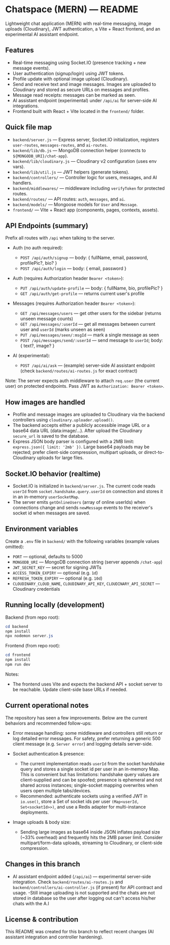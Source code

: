 # Chatspace (MERN) — README

Lightweight chat application (MERN) with real-time messaging, image uploads (Cloudinary), JWT authentication, a Vite + React frontend, and an experimental AI assistant endpoint.

## Features
- Real-time messaging using Socket.IO (presence tracking + new message events).
- User authentication (signup/login) using JWT tokens.
- Profile update with optional image upload (Cloudinary).
- Send and receive text and image messages. Images are uploaded to Cloudinary and stored as secure URLs on messages and profiles.
- Message read receipts: messages can be marked as seen.
- AI assistant endpoint (experimental) under `/api/ai` for server-side AI integrations.
- Frontend built with React + Vite located in the `frontend/` folder.

## Quick file map
- `backend/server.js` — Express server, Socket.IO initialization, registers `user-routes`, `messages-routes`, and `ai-routes`.
- `backend/lib/db.js` — MongoDB connection helper (connects to `${MONGODB_URI}/chat-app`).
- `backend/lib/cloudinary.js` — Cloudinary v2 configuration (uses env vars).
- `backend/lib/util.js` — JWT helpers (generate tokens).
- `backend/controllers/` — Controller logic for users, messages, and AI handlers.
- `backend/middlewares/` — middleware including `verifyToken` for protected routes.
- `backend/routes/` — API routes: `auth`, `messages`, and `ai`.
- `backend/models/` — Mongoose models for `User` and `Message`.
- `frontend/` — Vite + React app (components, pages, contexts, assets).

## API Endpoints (summary)
Prefix all routes with `/api` when talking to the server.

- Auth (no auth required):
  - `POST /api/auth/signup` — body: { fullName, email, password, profilePic?, bio? }
  - `POST /api/auth/login` — body: { email, password }

- Auth (requires Authorization header `Bearer <token>`):
  - `PUT /api/auth/update-profile` — body: { fullName, bio, profilePic? }
  - `GET /api/auth/get-profile` — returns current user's profile

- Messages (requires Authorization header `Bearer <token>`):
  - `GET /api/messages/users` — get other users for the sidebar (returns unseen message counts)
  - `GET /api/messages/:userId` — get all messages between current user and `userId` (marks unseen as seen)
  - `PUT /api/messages/seen/:msgId` — mark a single message as seen
  - `POST /api/messages/send/:userId` — send message to `userId`; body: { text?, image? }

- AI (experimental):
  - `POST /api/ai/ask` — (example) server-side AI assistant endpoint (check `backend/routes/ai-routes.js` for exact contract)

Note: The server expects auth middleware to attach `req.user` (the current user) on protected endpoints. Pass JWT as `Authorization: Bearer <token>`.

## How images are handled
- Profile and message images are uploaded to Cloudinary via the backend controllers using `cloudinary.uploader.upload()`.
- The backend accepts either a publicly accessible image URL or a base64 data URL (data:image/...). After upload the Cloudinary `secure_url` is saved to the database.
- Express JSON body parser is configured with a 2MB limit: `express.json({ limit: '2mb' })`. Large base64 payloads may be rejected; prefer client-side compression, multipart uploads, or direct-to-Cloudinary uploads for large files.

## Socket.IO behavior (realtime)
- Socket.IO is initialized in `backend/server.js`. The current code reads `userId` from `socket.handshake.query.userId` on connection and stores it in an in-memory `userSocketMap`.
- The server emits `getOnlineUsers` (array of online userIds) when connections change and sends `newMessage` events to the receiver's socket id when messages are saved.

## Environment variables
Create a `.env` file in `backend/` with the following variables (example values omitted):

- `PORT` — optional, defaults to 5000
- `MONGODB_URI` — MongoDB connection string (server appends `/chat-app`)
- `JWT_SECRET_KEY` — secret for signing JWTs
- `ACCESS_TOKEN_EXPIRY` — optional (e.g. `1d`)
- `REFRESH_TOKEN_EXPIRY` — optional (e.g. `10d`)
- `CLOUDINARY_CLOUD_NAME`, `CLOUDINARY_API_KEY`, `CLOUDINARY_API_SECRET` — Cloudinary credentials

## Running locally (development)

Backend (from repo root):

```powershell
cd backend
npm install
npx nodemon server.js
```

Frontend (from repo root):

```powershell
cd frontend
npm install
npm run dev
```

Notes:
- The frontend uses Vite and expects the backend API + socket server to be reachable. Update client-side base URLs if needed.

## Current operational notes
The repository has seen a few improvements. Below are the current behaviors and recommended follow-ups:

- Error message handling: some middleware and controllers still return or log detailed error messages. For safety, prefer returning a generic 500 client message (e.g. `Server error`) and logging details server-side.

- Socket authentication & presence:
  - The current implementation reads `userId` from the socket handshake query and stores a single socket id per user in an in-memory Map. This is convenient but has limitations: handshake query values are client-supplied and can be spoofed; presence is ephemeral and not shared across instances; single-socket mapping overwrites when users open multiple tabs/devices.
  - Recommended: authenticate sockets using a verified JWT in `io.use()`, store a Set of socket ids per user `(Map<userId, Set<socketId>>)`, and use a Redis adapter for multi-instance deployments.

- Image uploads & body size:
  - Sending large images as base64 inside JSON inflates payload size (~33% overhead) and frequently hits the 2MB parser limit. Consider multipart/form-data uploads, streaming to Cloudinary, or client-side compression.

## Changes in this branch
- AI assistant endpoint added (`/api/ai`) — experimental server-side integration. Check `backend/routes/ai-routes.js` and `backend/controllers/ai-controller.js` (if present) for API contract and usage.
-Still image uploading is not supported and the chats are not stored in database so the user after logging out can't access his/her chats with the A.I

## License & contribution
This README was created for this branch to reflect recent changes (AI assistant integration and controller hardening). 
